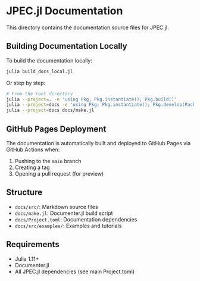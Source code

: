 # JPEC.jl Documentation

This directory contains the documentation source files for JPEC.jl.

## Building Documentation Locally

To build the documentation locally:

```bash
julia build_docs_local.jl
```

Or step by step:

```bash
# From the root directory
julia --project=. -e 'using Pkg; Pkg.instantiate(); Pkg.build()'
julia --project=docs -e 'using Pkg; Pkg.instantiate(); Pkg.develop(PackageSpec(path="."))'
julia --project=docs docs/make.jl
```

## GitHub Pages Deployment

The documentation is automatically built and deployed to GitHub Pages via GitHub Actions when:

1. Pushing to the `main` branch
2. Creating a tag
3. Opening a pull request (for preview)

## Structure

- `docs/src/`: Markdown source files
- `docs/make.jl`: Documenter.jl build script
- `docs/Project.toml`: Documentation dependencies
- `docs/src/examples/`: Examples and tutorials

## Requirements

- Julia 1.11+
- Documenter.jl
- All JPEC.jl dependencies (see main Project.toml)
